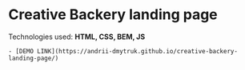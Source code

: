 # Creative Backery landing page

Technologies used: **HTML, CSS, BEM, JS**

    - [DEMO LINK](https://andrii-dmytruk.github.io/creative-backery-landing-page/)
